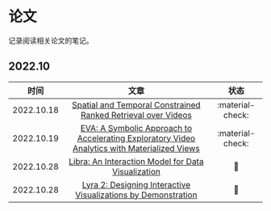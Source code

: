 # 论文

记录阅读相关论文的笔记。

## 2022.10

| 时间 | 文章 | 状态 |
| :---: | :---: | :---: |
| 2022.10.18 | [Spatial and Temporal Constrained Ranked Retrieval over Videos](star_retrieval\index.md) | :material-check: | 
| 2022.10.19 | [EVA: A Symbolic Approach to Accelerating Exploratory Video Analytics with Materialized Views](eva\index.md) | :material-check: | 
| 2022.10.28 | [Libra: An Interaction Model for Data Visualization](libra\index.md) | :book: | 
| 2022.10.28 | [Lyra 2: Designing Interactive Visualizations by Demonstration](lyra2\index.md) | :book: | 